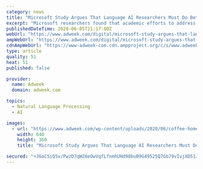 ```yaml
---
category: news
title: "Microsoft Study Argues That Language AI Researchers Must Do Better at Addressing Racism"
excerpt: "Microsoft researchers found that academic efforts to address AI bias are often incomplete. Despite a growing push in the artificial intelligence community to root out the human biases baked into many algorithms,"
publishedDateTime: 2020-06-05T21:17:00Z
webUrl: "https://www.adweek.com/digital/microsoft-study-argues-that-language-ai-researchers-must-do-better-at-addressing-racism/"
ampWebUrl: "https://www.adweek.com/digital/microsoft-study-argues-that-language-ai-researchers-must-do-better-at-addressing-racism/amp/"
cdnAmpWebUrl: "https://www-adweek-com.cdn.ampproject.org/c/s/www.adweek.com/digital/microsoft-study-argues-that-language-ai-researchers-must-do-better-at-addressing-racism/amp/"
type: article
quality: 51
heat: 51
published: false

provider:
  name: Adweek
  domain: adweek.com

topics:
  - Natural Language Processing
  - AI

images:
  - url: "https://www.adweek.com/wp-content/uploads/2020/06/coffee-homes-retail-chains-CONTENT-2020-640x360.jpg"
    width: 640
    height: 360
    title: "Microsoft Study Argues That Language AI Researchers Must Do Better at Addressing Racism"

secured: "+J6aCSiQ5v/PwzD7qWZ6eOwVqfLfnmhUHd98buB9G49525Q7Gb79vIvjXD51J5d7+LbSvfUVSaQWf/YEvgvtaFGDw44uFiAVi4C9NdvUuoo413PbYvk59x/Ag0SdEDFjWlVOxSVqs+4M/PtWEBzvoS52HcjNaWTlXZJ5Nukq7hKUyynw+Wrt86aFNA9Zue4VgqpEmeY1HoafXV2jBm2JnbZxwL6FCW3Bcqx2Rzjeb/ldDsBwgfJG219CJ33DVFH3fUdCt5rbW9NXpu9qMaam1Lv8X6WCmR5iXB0dkd6BMZXjdphHksUDgRpyAArwZKgVdNTMLraOvy7hFxWNBqRt5UuHQdqNFVTPW8zXteagCB0LZurqJKzgRwDfjZOfy532EvouWBqxIvQcIzxtRs4oHXFIMuv4h4m9ETAZyyLA9tYOuSR5eHKo19NVTaZDLBTJ3dzCgFmHXH62becLgXWK/2f9+x/ipnbRHT8f9NswH5I=;RWbi/N8DVXFMb6XozUge2w=="
---
```


